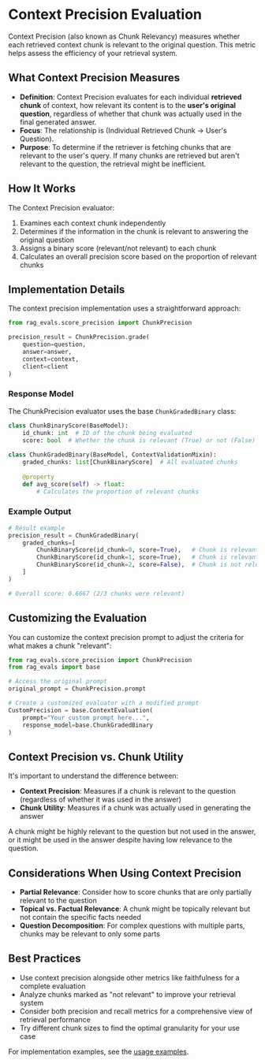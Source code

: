 # Context Precision Evaluation

Context Precision (also known as Chunk Relevancy) measures whether each retrieved context chunk is relevant to the original question. This metric helps assess the efficiency of your retrieval system.

## What Context Precision Measures

- **Definition**: Context Precision evaluates for each individual **retrieved chunk** of context, how relevant its content is to the **user's original question**, regardless of whether that chunk was actually used in the final generated answer.
- **Focus**: The relationship is (Individual Retrieved Chunk → User's Question).
- **Purpose**: To determine if the retriever is fetching chunks that are relevant to the user's query. If many chunks are retrieved but aren't relevant to the question, the retrieval might be inefficient.

## How It Works

The Context Precision evaluator:

1. Examines each context chunk independently
2. Determines if the information in the chunk is relevant to answering the original question
3. Assigns a binary score (relevant/not relevant) to each chunk
4. Calculates an overall precision score based on the proportion of relevant chunks

## Implementation Details

The context precision implementation uses a straightforward approach:

```python
from rag_evals.score_precision import ChunkPrecision

precision_result = ChunkPrecision.grade(
    question=question,
    answer=answer,
    context=context,
    client=client
)
```

### Response Model

The ChunkPrecision evaluator uses the base `ChunkGradedBinary` class:

```python
class ChunkBinaryScore(BaseModel):
    id_chunk: int  # ID of the chunk being evaluated
    score: bool  # Whether the chunk is relevant (True) or not (False)
    
class ChunkGradedBinary(BaseModel, ContextValidationMixin):
    graded_chunks: list[ChunkBinaryScore]  # All evaluated chunks
    
    @property 
    def avg_score(self) -> float:
        # Calculates the proportion of relevant chunks
```

### Example Output

```python
# Result example
precision_result = ChunkGradedBinary(
    graded_chunks=[
        ChunkBinaryScore(id_chunk=0, score=True),   # Chunk is relevant to the question
        ChunkBinaryScore(id_chunk=1, score=True),   # Chunk is relevant to the question
        ChunkBinaryScore(id_chunk=2, score=False),  # Chunk is not relevant to the question
    ]
)

# Overall score: 0.6667 (2/3 chunks were relevant)
```

## Customizing the Evaluation

You can customize the context precision prompt to adjust the criteria for what makes a chunk "relevant":

```python
from rag_evals.score_precision import ChunkPrecision
from rag_evals import base

# Access the original prompt
original_prompt = ChunkPrecision.prompt

# Create a customized evaluator with a modified prompt
CustomPrecision = base.ContextEvaluation(
    prompt="Your custom prompt here...",
    response_model=base.ChunkGradedBinary
)
```

## Context Precision vs. Chunk Utility

It's important to understand the difference between:

- **Context Precision**: Measures if a chunk is relevant to the question (regardless of whether it was used in the answer)
- **Chunk Utility**: Measures if a chunk was actually used in generating the answer

A chunk might be highly relevant to the question but not used in the answer, or it might be used in the answer despite having low relevance to the question.

## Considerations When Using Context Precision

- **Partial Relevance**: Consider how to score chunks that are only partially relevant to the question
- **Topical vs. Factual Relevance**: A chunk might be topically relevant but not contain the specific facts needed
- **Question Decomposition**: For complex questions with multiple parts, chunks may be relevant to only some parts

## Best Practices

- Use context precision alongside other metrics like faithfulness for a complete evaluation
- Analyze chunks marked as "not relevant" to improve your retrieval system
- Consider both precision and recall metrics for a comprehensive view of retrieval performance
- Try different chunk sizes to find the optimal granularity for your use case

For implementation examples, see the [usage examples](../usage/examples.md).